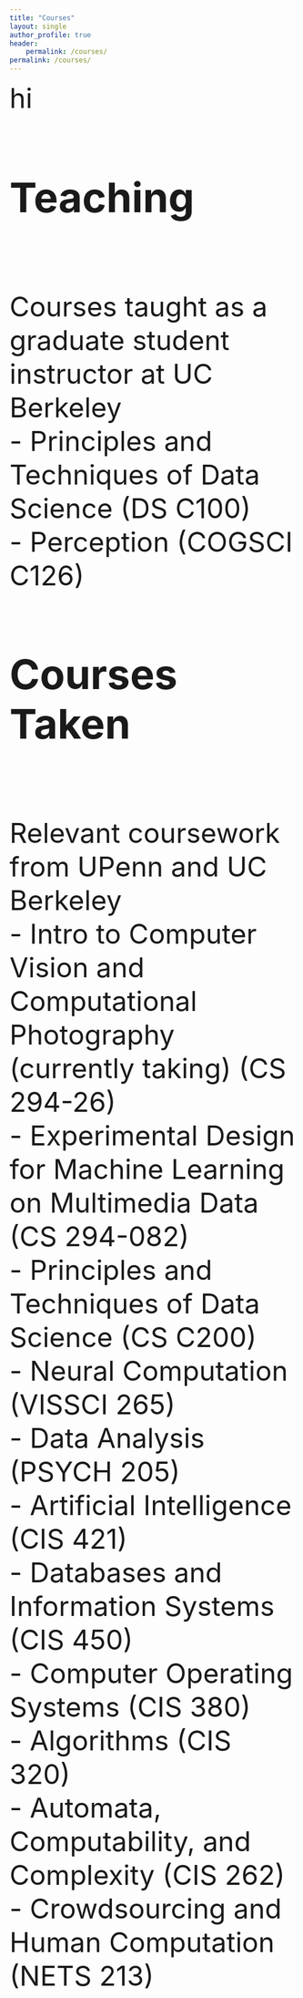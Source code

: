 ```yaml
---
title: "Courses"
layout: single
author_profile: true
header:
    permalink: /courses/
permalink: /courses/
---
```

<font size="12pt">    
 hi
    
## Teaching
<br>
Courses taught as a graduate student instructor at UC Berkeley <br>
- Principles and Techniques of Data Science (DS C100)<br>
- Perception (COGSCI C126)



## Courses Taken
<br>
Relevant coursework from UPenn and UC Berkeley<br>
- Intro to Computer Vision and Computational Photography (currently taking) (CS 294-26)<br>
- Experimental Design for Machine Learning on Multimedia Data (CS 294-082)<br>
- Principles and Techniques of Data Science (CS C200)<br>
- Neural Computation (VISSCI 265)<br>
- Data Analysis (PSYCH 205)<br>
- Artificial Intelligence (CIS 421)<br>
- Databases and Information Systems (CIS 450)<br>
- Computer Operating Systems (CIS 380)<br>
- Algorithms (CIS 320)<br>
- Automata, Computability, and Complexity (CIS 262)<br>
- Crowdsourcing and Human Computation (NETS 213)


